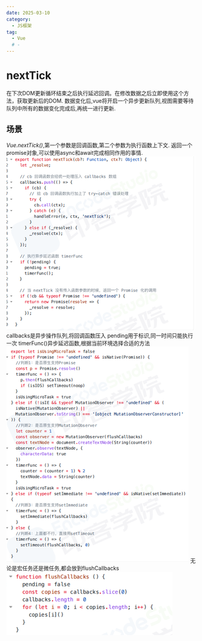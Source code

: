```yaml
---
date: 2025-03-10
category:
  - JS框架
tag:
  - Vue
  # - 
---
```


# nextTick

在下次DOM更新循环结束之后执行延迟回调。在修改数据之后立即使用这个方法，获取更新后的DOM.
数据变化后,vue将开启一个异步更新队列,视图需要等待队列中所有的数据变化完成后,再统一进行更新.

## 场景
*Vue.nextTick()*,第一个参数是回调函数,第二个参数为执行函数上下文.
返回一个promise对象,可以使用async和await完成相同作用的事情.
![alt text](image-21.png)
callbacks是异步操作队列,将回调函数压入
pending用于标识,同一时间只能执行一次
timerFunc()异步延迟函数,根据当前环境选择合适的方法
![alt text](image-22.png)
无论是宏任务还是微任务,都会放到flushCallbacks
![alt text](image-23.png)